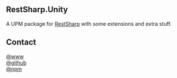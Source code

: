 ## RestSharp.Unity

A UPM package for [RestSharp](https://github.com/restsharp/RestSharp) with some extensions and extra stuff.

## Contact
[@www](http://www.vatsalambastha.com)  
[@github](https://www.github.com/adrenak)  
[@npm](https://www.npmjs.com/~adrenak)